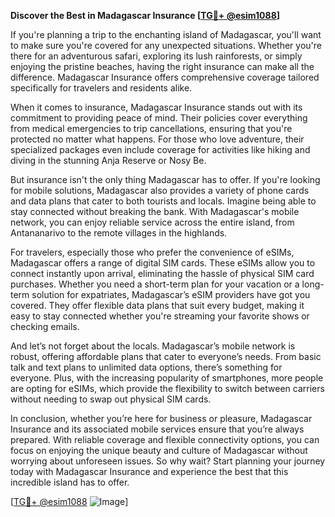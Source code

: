 **Discover the Best in Madagascar Insurance [[TG💪+ @esim1088](https://t.me/s/esim1088)]**

If you're planning a trip to the enchanting island of Madagascar, you'll want to make sure you're covered for any unexpected situations. Whether you're there for an adventurous safari, exploring its lush rainforests, or simply enjoying the pristine beaches, having the right insurance can make all the difference. Madagascar Insurance offers comprehensive coverage tailored specifically for travelers and residents alike.

When it comes to insurance, Madagascar Insurance stands out with its commitment to providing peace of mind. Their policies cover everything from medical emergencies to trip cancellations, ensuring that you're protected no matter what happens. For those who love adventure, their specialized packages even include coverage for activities like hiking and diving in the stunning Anja Reserve or Nosy Be.

But insurance isn't the only thing Madagascar has to offer. If you're looking for mobile solutions, Madagascar also provides a variety of phone cards and data plans that cater to both tourists and locals. Imagine being able to stay connected without breaking the bank. With Madagascar's mobile network, you can enjoy reliable service across the entire island, from Antananarivo to the remote villages in the highlands.

For travelers, especially those who prefer the convenience of eSIMs, Madagascar offers a range of digital SIM cards. These eSIMs allow you to connect instantly upon arrival, eliminating the hassle of physical SIM card purchases. Whether you need a short-term plan for your vacation or a long-term solution for expatriates, Madagascar’s eSIM providers have got you covered. They offer flexible data plans that suit every budget, making it easy to stay connected whether you're streaming your favorite shows or checking emails.

And let’s not forget about the locals. Madagascar’s mobile network is robust, offering affordable plans that cater to everyone’s needs. From basic talk and text plans to unlimited data options, there’s something for everyone. Plus, with the increasing popularity of smartphones, more people are opting for eSIMs, which provide the flexibility to switch between carriers without needing to swap out physical SIM cards.

In conclusion, whether you’re here for business or pleasure, Madagascar Insurance and its associated mobile services ensure that you’re always prepared. With reliable coverage and flexible connectivity options, you can focus on enjoying the unique beauty and culture of Madagascar without worrying about unforeseen issues. So why wait? Start planning your journey today with Madagascar Insurance and experience the best that this incredible island has to offer. 

[[TG💪+ @esim1088](https://t.me/s/esim1088) ![Image](https://i.postimg.cc/Y0z9fWf4/image.png)]
